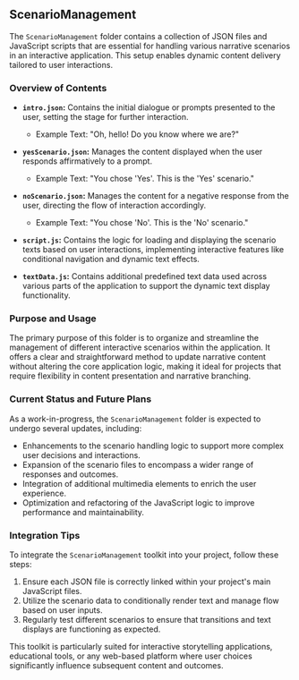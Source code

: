 ## ScenarioManagement

The `ScenarioManagement` folder contains a collection of JSON files and JavaScript scripts that are essential for handling various narrative scenarios in an interactive application. This setup enables dynamic content delivery tailored to user interactions.

### Overview of Contents

- **`intro.json`:** Contains the initial dialogue or prompts presented to the user, setting the stage for further interaction.
  - Example Text: "Oh, hello! Do you know where we are?"

- **`yesScenario.json`:** Manages the content displayed when the user responds affirmatively to a prompt.
  - Example Text: "You chose 'Yes'. This is the 'Yes' scenario."

- **`noScenario.json`:** Manages the content for a negative response from the user, directing the flow of interaction accordingly.
  - Example Text: "You chose 'No'. This is the 'No' scenario."

- **`script.js`:** Contains the logic for loading and displaying the scenario texts based on user interactions, implementing interactive features like conditional navigation and dynamic text effects.

- **`textData.js`:** Contains additional predefined text data used across various parts of the application to support the dynamic text display functionality.

### Purpose and Usage

The primary purpose of this folder is to organize and streamline the management of different interactive scenarios within the application. It offers a clear and straightforward method to update narrative content without altering the core application logic, making it ideal for projects that require flexibility in content presentation and narrative branching.

### Current Status and Future Plans

As a work-in-progress, the `ScenarioManagement` folder is expected to undergo several updates, including:

- Enhancements to the scenario handling logic to support more complex user decisions and interactions.
- Expansion of the scenario files to encompass a wider range of responses and outcomes.
- Integration of additional multimedia elements to enrich the user experience.
- Optimization and refactoring of the JavaScript logic to improve performance and maintainability.

### Integration Tips

To integrate the `ScenarioManagement` toolkit into your project, follow these steps:
1. Ensure each JSON file is correctly linked within your project's main JavaScript files.
2. Utilize the scenario data to conditionally render text and manage flow based on user inputs.
3. Regularly test different scenarios to ensure that transitions and text displays are functioning as expected.

This toolkit is particularly suited for interactive storytelling applications, educational tools, or any web-based platform where user choices significantly influence subsequent content and outcomes.
